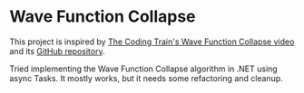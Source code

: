 # Wave Function Collapse

This project is inspired by [The Coding Train's Wave Function Collapse video](https://www.youtube.com/watch?v=rI_y2GAlQFM) and its [GitHub repository](https://github.com/CodingTrain/Wave-Function-Collapse).

Tried implementing the Wave Function Collapse algorithm in .NET using async Tasks. It mostly works, but it needs some refactoring and cleanup.

